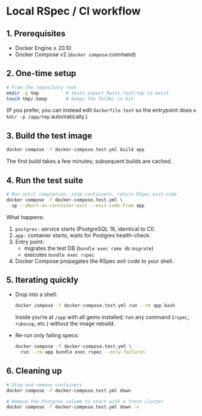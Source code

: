 # Local RSpec / CI workflow

## 1. Prerequisites

* Docker Engine ≥ 20.10  
* Docker Compose v2 (`docker compose` command)

## 2. One-time setup

```bash
# From the repository root
mkdir -p tmp          # tests expect Rails.root/tmp to exist
touch tmp/.keep       # keeps the folder in Git
```
(If you prefer, you can instead edit `Dockerfile.test` so the entrypoint does `m
kdir -p /app/tmp` automatically.)

## 3. Build the test image

```bash
docker compose -f docker-compose.test.yml build app
```

The first build takes a few minutes; subsequent builds are cached.

## 4. Run the test suite

```bash
# Run until completion, stop containers, return RSpec exit-code
docker compose -f docker-compose.test.yml \
  up --abort-on-container-exit --exit-code-from app
```

What happens:

1. `postgres:` service starts (PostgreSQL 16, identical to CI).
2. `app:` container starts, waits for Postgres health-check.
3. Entry point:
   * migrates the test DB (`bundle exec rake db:migrate`)
   * executes `bundle exec rspec`
4. Docker Compose propagates the RSpec exit code to your shell.

## 5. Iterating quickly

* Drop into a shell:

  ```bash
  docker compose -f docker-compose.test.yml run --rm app bash
  ```

  Inside you’re at `/app` with all gems installed; run any command
  (`rspec`, `rubocop`, etc.) without the image rebuild.

* Re-run only failing specs:

  ```bash
  docker compose -f docker-compose.test.yml \
    run --rm app bundle exec rspec --only-failures
  ```

## 6. Cleaning up

```bash
# Stop and remove containers
docker compose -f docker-compose.test.yml down

# Remove the Postgres volume to start with a fresh cluster
docker compose -f docker-compose.test.yml down -v
```
